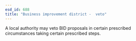 ```yaml
---
esd_id: 688
title: "Business improvement district -  veto"
---
```


A local authority may veto BID proposals in certain prescribed circumstances taking certain prescribed steps.

